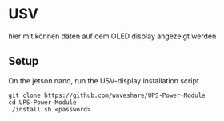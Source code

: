 # USV

hier mit können daten auf dem OLED display angezeigt werden


## Setup


On the jetson nano, run the USV-display installation script

    git clone https://github.com/waveshare/UPS-Power-Module
    cd UPS-Power-Module
    ./install.sh <password>


